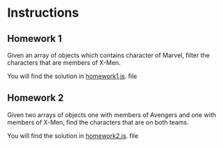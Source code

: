 # Instructions

## Homework 1

Given an array of objects which contains character of Marvel, filter the characters that are members of X-Men.

You will find the solution in [homework1.js](homework1.js). file

## Homework 2

Given two arrays of objects one with members of Avengers and one with members of X-Men, find the characters that are on both teams.

You will find the solution in [homework2.js](homework2.js). file
